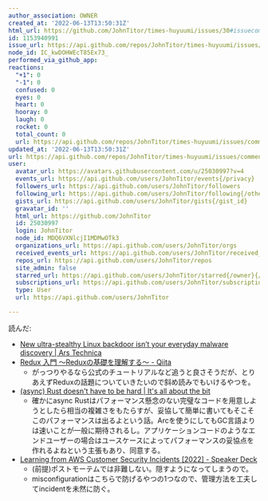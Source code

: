 ```yaml
---
author_association: OWNER
created_at: '2022-06-13T13:50:31Z'
html_url: https://github.com/JohnTitor/times-huyuumi/issues/30#issuecomment-1153940991
id: 1153940991
issue_url: https://api.github.com/repos/JohnTitor/times-huyuumi/issues/30
node_id: IC_kwDOHWEcT85Ex73_
performed_via_github_app: 
reactions:
  "+1": 0
  "-1": 0
  confused: 0
  eyes: 0
  heart: 0
  hooray: 0
  laugh: 0
  rocket: 0
  total_count: 0
  url: https://api.github.com/repos/JohnTitor/times-huyuumi/issues/comments/1153940991/reactions
updated_at: '2022-06-13T13:50:31Z'
url: https://api.github.com/repos/JohnTitor/times-huyuumi/issues/comments/1153940991
user:
  avatar_url: https://avatars.githubusercontent.com/u/25030997?v=4
  events_url: https://api.github.com/users/JohnTitor/events{/privacy}
  followers_url: https://api.github.com/users/JohnTitor/followers
  following_url: https://api.github.com/users/JohnTitor/following{/other_user}
  gists_url: https://api.github.com/users/JohnTitor/gists{/gist_id}
  gravatar_id: ''
  html_url: https://github.com/JohnTitor
  id: 25030997
  login: JohnTitor
  node_id: MDQ6VXNlcjI1MDMwOTk3
  organizations_url: https://api.github.com/users/JohnTitor/orgs
  received_events_url: https://api.github.com/users/JohnTitor/received_events
  repos_url: https://api.github.com/users/JohnTitor/repos
  site_admin: false
  starred_url: https://api.github.com/users/JohnTitor/starred{/owner}{/repo}
  subscriptions_url: https://api.github.com/users/JohnTitor/subscriptions
  type: User
  url: https://api.github.com/users/JohnTitor

---
```

読んだ:
- [New ultra-stealthy Linux backdoor isn’t your everyday malware discovery | Ars Technica](https://arstechnica.com/information-technology/2022/06/novel-techniques-in-never-before-seen-linux-backdoor-make-it-ultra-stealthy/)
- [Redux 入門 〜Reduxの基礎を理解する〜 - Qiita](https://qiita.com/soarflat/items/bd319695d156654bbe86)
	- がっつりやるなら公式のチュートリアルなど追うと良さそうだが、とりあえずReduxの話題についていきたいので斜め読みでもいけるやつを。
- [(async) Rust doesn't have to be hard | It's all about the bit](https://itsallaboutthebit.com/async-simple/)
	- 確かにasync Rustはパフォーマンス懸念のない完璧なコードを用意しようとしたら相当の複雑さをもたらすが、妥協して簡単に書いてもそこそこのパフォーマンスは出るよという話。Arcを使うにしてもGC言語よりは速いことが一般に期待されるし。アプリケーションコードのようなエンドユーザーの場合はユースケースによってパフォーマンスの妥協点を作れるよねという主張もあり、同意する。
- [Learning from AWS Customer Security Incidents [2022] - Speaker Deck](https://speakerdeck.com/ramimac/learning-from-aws-customer-security-incidents-2022)
	- (前提)ポストモーテムでは非難しない。隠すようになってしまうので。
	- misconfigurationはこちらで防げるやつの1つなので、管理方法を工夫してincidentを未然に防ぐ。
